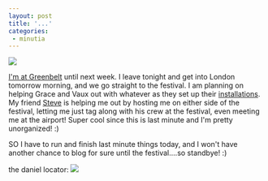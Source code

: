 ```yaml
---
layout: post
title: '...'
categories:
 - minutia
---
```


<a href="http://www.greenbelt.org.uk/"><img src="images/grnblt.jpg" border="0">

I'm at Greenbelt</a> until next week. I leave tonight and get into London tomorrow morning, and we go straight to the festival. I am planning on helping Grace and Vaux out with whatever as they set up their <a href="http://www.greenbelt.org.uk/festival/2002/lineup/worship/">installations</a>. My friend <a href="http://www.smallritual.org">Steve</a> is helping me out by hosting me on either side of the festival, letting me just tag along with his crew at the festival, even meeting me at the airport! Super cool since this is last minute and I'm pretty unorganized! :)

SO I have to run and finish last minute things today, and I won't have another chance to blog for sure until the festival....so standbye! :)

the daniel locator:
<img src="http://www.greenbelt.org.uk/festival/guide/images/gb_map_small_local.gif">

